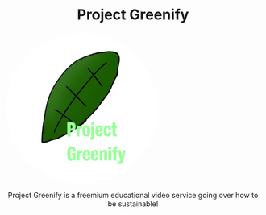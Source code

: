 <h1 align="center">
  Project Greenify
</h1>
<img src="images/logo.png" style="border-radius: 5cm;" align="center" width="300" height="300">
<p align="center">
Project Greenify is a freemium educational video service going over how to be sustainable!
</p>
